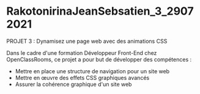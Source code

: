 # RakotonirinaJeanSebsatien_3_29072021
PROJET 3 : Dynamisez une page web avec des animations CSS

Dans le cadre d'une formation Développeur Front-End chez OpenClassRooms, ce projet a pour but de développer des compétences :

- Mettre en place une structure de navigation pour un site web
- Mettre en œuvre des effets CSS graphiques avancés
- Assurer la cohérence graphique d'un site web
